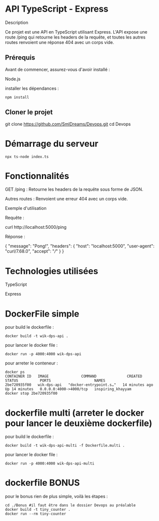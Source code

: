 # API TypeScript - Express

Description

Ce projet est une API en TypeScript utilisant Express. L'API expose une route /ping qui retourne les headers de la requête, et toutes les autres routes renvoient une réponse 404 avec un corps vide.

## Prérequis

Avant de commencer, assurez-vous d'avoir installé :

Node.js

installer les dépendances : 

```
npm install
```

## Cloner le projet

git clone https://github.com/SmlDreams/Devops.git
cd Devops

# Démarrage du serveur

```
npx ts-node index.ts
```
# Fonctionnalités

GET /ping : Retourne les headers de la requête sous forme de JSON.

Autres routes : Renvoient une erreur 404 avec un corps vide.

Exemple d'utilisation

Requête :

curl http://localhost:5000/ping

Réponse :

{
  "message": "Pong!",
  "headers": {
    "host": "localhost:5000",
    "user-agent": "curl/7.68.0",
    "accept": "*/*"
  }
}

# Technologies utilisées

TypeScript

Express



# DockerFile simple 

pour build le dockerfile : 

```shell
docker build -t wik-dps-api . 
```

pour lancer le docker file :

```shell
docker run -p 4000:4000 wik-dps-api
```

pour arreter le conteneur : 

```shell
docker ps 
CONTAINER ID   IMAGE               COMMAND              CREATED          STATUS          PORTS                    NAMES
2be720935f00   wik-dps-api   "docker-entrypoint.s…"   14 minutes ago   Up 14 minutes   0.0.0.0:4000->4000/tcp   inspiring_khayyam
docker stop 2be720935f00 
```

# dockerfile multi (arreter le docker pour lancer le deuxième dockerfile)

pour build le dockerfile : 

```shell
docker build -t wik-dps-api-multi -f Dockerfile.multi . 
```

pour lancer le docker file :

```shell
docker run -p 4000:4000 wik-dps-api-multi
```

# dockerfile BONUS

pour le bonus rien de plus simple, 
voilà les étapes :

```shell
cd ./Bonus #il faut être dans le dossier Devops au préalable
docker build -t tiny_counter . 
docker run --rm tiny-counter  
```